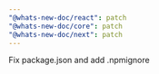 ```yaml
---
"@whats-new-doc/react": patch
"@whats-new-doc/core": patch
"@whats-new-doc/next": patch
---
```


Fix package.json and add .npmignore
